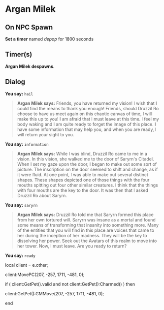 # Argan Milek
## On NPC Spawn

**Set a timer** named *depop* for 1800 seconds
## Timer(s)

**Argan Milek despawns.**
## Dialog



**You say:** `hail`



>**Argan Milek says:** Friends, you have returned my vision!  I wish that I could find the means to thank you enough!  Friends, should Druzzil Ro choose to have us meet again on this chaotic canvas of time, I will make this up to you!  I am afraid that I must leave at this time.  I feel my body waking and I am quite ready to forget the image of this place.  I have some information that may help you, and when you are ready, I will return your sight to you.




**You say:** `information`



>**Argan Milek says:** While I was blind, Druzzil Ro came to me in a vision.  In this vision, she walked me to the door of Saryrn's Citadel.  When I set my gaze upon the door, I began to make out some sort of picture.  The inscription on the door seemed to shift and change, as if it were fluid.  At one point, I was able to make out several distinct shapes.  These shapes depicted one of those things with the four mouths spitting out four other similar creatures.  I think that the things with four mouths are the key to the door.  It was then that I asked Druzzil Ro about Saryrn.




**You say:** `saryrn`



>**Argan Milek says:** Druzzil Ro told me that Saryrn formed this place from her own tortured will.  Saryrn was insane as a mortal and found some means of transforming that insanity into something more.  Many of the entities that you will find in this place are voices that came to her during the inception of her madness.  They will be the key to dissolving her power.  Seek out the Avatars of this realm to move into her tower.  Now, I must leave.  Are you ready to return?




**You say:** `ready`



local client = e.other;


client:MovePC(207, -257, 1711, -481, 0);


if ( client:GetPet().valid and not client:GetPet():Charmed() ) then



client:GetPet():GMMove(207, -257, 1711, -481, 0);

end